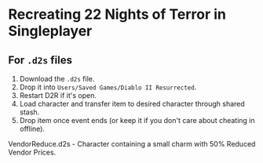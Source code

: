 # Recreating 22 Nights of Terror in Singleplayer

## For `.d2s` files

1. Download the `.d2s` file.
2. Drop it into `Users/Saved Games/Diablo II Resurrected`.
3. Restart D2R if it's open.
4. Load character and transfer item to desired character through shared stash.
5. Drop item once event ends (or keep it if you don't care about cheating in offline).

VendorReduce.d2s - Character containing a small charm with 50% Reduced Vendor Prices.
